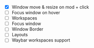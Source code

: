 - [X] Window move & resize on mod + click
- [ ] Focus window on hover
- [ ] Workspaces
- [ ] Focus window
- [ ] Window Border
- [ ] Layouts
- [ ] Waybar workspaces support
